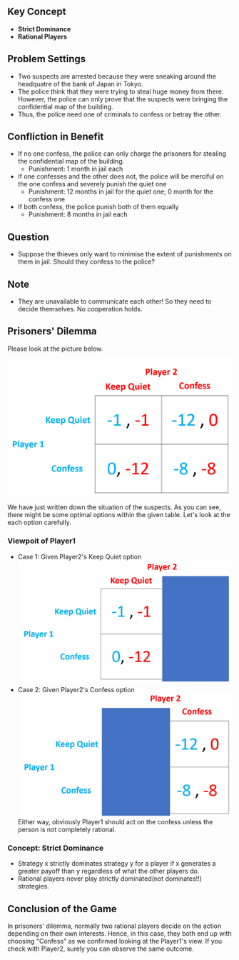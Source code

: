 ## Key Concept
- **Strict Dominance**
- **Rational Players**

## Problem Settings
* Two suspects are arrested because they were sneaking around the headquatre of the bank of Japan in Tokyo.
* The police think that they were trying to steal huge money from there. However, the police can only prove that the suspects were bringing the confidential map of the building.
* Thus, the police need one of criminals to confess or betray the other.

## Confliction in Benefit
* If no one confess, the police can only charge the prisoners for stealing the confidential map of the building.
	- Punishment: 1 month in jail each
* If one confesses and the other does not, the police will be merciful on the one confess and severely punish the quiet one
	- Punishment: 12 months in jail for the quiet one; 0 month for the confess one
* If both confess, the police punish both of them equally
	- Punishment: 8 months in jail each

## Question
* Suppose the thieves only want to minimise the extent of punishments on them in jail. Should they confess to the police?

## Note
* They are unavailable to communicate each other! So they need to decide themselves. No cooperation holds.

## Prisoners' Dilemma
Please look at the picture below.

![table1](https://github.com/Rowing0914/GameTheory_Python/blob/master/01_Prisoners_Dilemma/images/1.PNG)

We have just written down the situation of the suspects. As you can see, there might be some optimal options within the given table.
Let's look at the each option carefully.

### Viewpoit of Player1
- Case 1: Given Player2's Keep Quiet option
![table2](https://github.com/Rowing0914/GameTheory_Python/blob/master/01_Prisoners_Dilemma/images/2.PNG)
- Case 2: Given Player2's Confess option
![table2](https://github.com/Rowing0914/GameTheory_Python/blob/master/01_Prisoners_Dilemma/images/3.PNG)
Either way, obviously Player1 should act on the confess unless the person is not completely rational.

### Concept: Strict Dominance
* Strategy x strictly dominates strategy y for a player if x generates a greater payoff than y regardless of what the other players do.
* Rational players never play strictly dominated(not dominates!!) strategies.

## Conclusion of the Game
In prisoners' dilemma, normally two rational players decide on the action depending on their own interests.
Hence, in this case, they both end up with choosing "Confess" as we confirmed looking at the Player1's view.
If you check with Player2, surely you can observe the same outcome.
